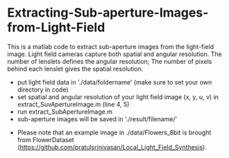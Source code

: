 # Extracting-Sub-aperture-Images-from-Light-Field

This is a matlab code to extract sub-aperture images from the light-field image. Light field cameras capture both spatial and angular resolution. The number of lenslets defines the angular resolution; The number of pixels behind each lenslet gives the spatial resolution.

- put light field data in './data/foldername' (make sure to set your own directory in code)
- set spatial and angular resolution of your light field image (x, y, u, v) in extract_SuvApertureImage.m (line 4, 5)
- run extract_SubApertureImage.m
- sub-aperture images will be saved in './result/filename/'

* Please note that an example image in ./data/Flowers_8bit is brought from FlowerDataset (https://github.com/pratulsrinivasan/Local_Light_Field_Synthesis).

